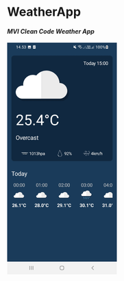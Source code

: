 # WeatherApp
#### *MVI Clean Code Weather App*

<img src="https://github.com/fanulhaq/WeatherApp/blob/main/ss/screenshot_1.jpg" width="256"/>
